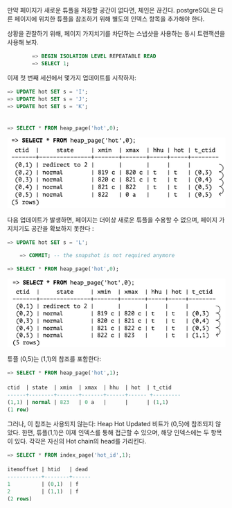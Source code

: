 
만약 페이지가 새로운 튜플을 저장할 공간이 없다면, 체인은 끊긴다.
postgreSQL은 다른 페이지에 위치한 튜플을 참조하기 위해 별도의 인덱스 항목을 추가해야 한다.

상황을 관찰하기 위해,  페이지 가지치기를 차단하는 스냅샷을 사용하는 동시 트랜잭션을 사용해 보자.

```SQL
		=> BEGIN ISOLATION LEVEL REPEATABLE READ
		=> SELECT 1;
```

이제 첫 번째 세션에서 몇가지 업데이트를 시작하자:

```SQL
=> UPDATE hot SET s = 'I';
=> UPDATE hot SET s = 'J';
=> UPDATE hot SET s = 'K';


=> SELECT * FROM heap_page('hot',0);
```

![](_static/CleanShot%20-000072.png)

다음 업데이트가 발생하면, 페이지는 더이상 새로운 튜플을 수용할 수 없으며, 페이지 가지치기도 공간을 확보하지 못한다 : 

```SQL
=> UPDATE hot SET s = 'L';
```

```SQL
	=> COMMIT; -- the snapshot is not required anymore
```

```SQL
=> SELECT * FROM heap_page('hot',0);
```
![](_static/CleanShot%20-000073.png)

튜플 (0,5)는 (1,1)의 참조를 포함한다:

```SQL
=> SELECT * FROM heap_page('hot',1);

ctid  | state  | xmin  | xmax  | hhu  | hot  | t_ctid
------+--------+-------+-------+------+------ +---------
(1,1) | normal | 823   | 0 a   |      |      | (1,1)
(1 row)
```

그러나, 이 참조는 사용되지 않는다: Heap Hot Updated 비트가 (0,5)에 참조되지 않았다.
한편, 튜플(1,1)은 이제 인덱스를 통해 접근할 수 있으며, 해당 인덱스에는 두 항목이 있다.
각각은 자신의 Hot chain의 head를 가리킨다.

```SQL
=> SELECT * FROM index_page('hot_id',1);

itemoffset | htid   | dead
-----------+--------+------
1          | (0,1)  | f
2          | (1,1)  | f
(2 rows)
```
